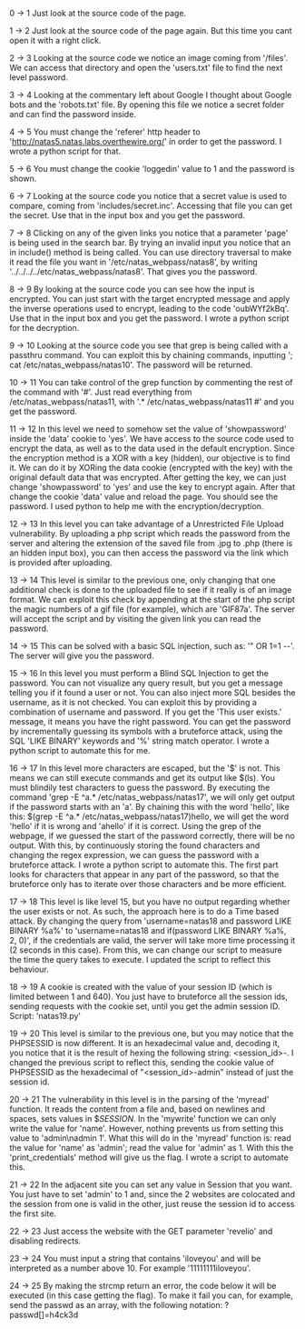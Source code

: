 0 -> 1
Just look at the source code of the page.

1 -> 2
Just look at the source code of the page again. But this time you cant open it with a right click.

2 -> 3 
Looking at the source code we notice an image coming from '/files'. We can access that directory and open the 'users.txt' file to find the next level password.

3 -> 4
Looking at the commentary left about Google I thought about Google bots and the 'robots.txt' file. By opening this file we notice a secret folder and can find the password inside.

4 -> 5
You must change the 'referer' http header to 'http://natas5.natas.labs.overthewire.org/' in order to get the password.
I wrote a python script for that.

5 -> 6
You must change the cookie 'loggedin' value to 1 and the password is shown.

6 -> 7
Looking at the source code you notice that a secret value is used to compare, coming from 'includes/secret.inc'.
Accessing that file you can get the secret. Use that in the input box and you get the password.

7 -> 8
Clicking on any of the given links you notice that a parameter 'page' is being used in the search bar. By trying an invalid input you notice that an in include() method is being called.
You can use directory traversal to make it read the file you want in '/etc/natas_webpass/natas8', by writing '../../../../etc/natas_webpass/natas8'.
That gives you the password.

8 -> 9
By looking at the source code you can see how the input is encrypted. You can just start with the target encrypted message and apply the inverse operations used to encrypt, leading to the code 'oubWYf2kBq'. Use that in the input box and you get the password.
I wrote a python script for the decryption.

9 -> 10
Looking at the source code you see that grep is being called with a passthru command. You can exploit this by chaining commands, inputting '; cat /etc/natas_webpass/natas10'. The password will be returned.

10 -> 11
You can take control of the grep function by commenting the rest of the command with '#'.
Just read everything from /etc/natas_webpass/natas11, with '.* /etc/natas_webpass/natas11 #' and you get the password.

11 -> 12
In this level we need to somehow set the value of 'showpassword' inside the 'data' cookie to 'yes'. 
We have access to the source code used to encrypt the data, as well as to the data used in the default encryption.
Since the encryption method is a XOR with a key (hidden), our objective is to find it.
We can do it by XORing the data cookie (encrypted with the key) with the original default data that was encrypted.
After getting the key, we can just change 'showpassword' to 'yes' and use the key to encrypt again.
After that change the cookie 'data' value and reload the page.
You should see the password.
I used python to help me with the encryption/decryption.

12 -> 13
In this level you can take advantage of a Unrestricted File Upload vulnerability. 
By uploading a php script which reads the password from the server and altering the extension of the saved file from .jpg to .php (there is an hidden input box), you can then access the password via the link which is provided after uploading.

13 -> 14
This level is similar to the previous one, only changing that one additional check is done to the uploaded file to see if it really is of an image format.
We can exploit this check by appending at the start of the php script the magic numbers of a gif file (for example), which are 'GIF87a'.
The server will accept the script and by visiting the given link you can read the password.

14 -> 15
This can be solved with a basic SQL injection, such as: '" OR 1=1 --'.
The server will give you the password.

15 -> 16
In this level you must perform a Blind SQL Injection to get the password.
You can not visualize any query result, but you get a message telling you if it found a user or not. You can also inject more SQL besides the username, as it is not checked.
You can exploit this by providing a combination of username and password. If you get the 'This user exists.' message, it means you have the right password.
You can get the password by incrementally guessing its symbols with a bruteforce attack, using the SQL 'LIKE BINARY' keywords and '%' string match operator.
I wrote a python script to automate this for me.

16 -> 17
In this level more characters are escaped, but the '$' is not. This means we can still execute commands and get its output like $(ls).
You must blindily test characters to guess the password.
By executing the command 'grep -E ^a.* /etc/natas_webpass/natas17', we will only get output if the password starts with an 'a'.
By chaining this with the word 'hello', like this: $(grep -E ^a.* /etc/natas_webpass/natas17)hello, we will get the word 'hello' if it is wrong and 'ahello' if it is correct. Using the grep of the webpage, if we guessed the start of the password correctly, there will be no output.
With this, by continuously storing the found characters and changing the regex expression, we can guess the password with a bruteforce attack.
I wrote a python script to automate this. The first part looks for characters that appear in any part of the password, so that the bruteforce only has to iterate over those characters and be more efficient.

17 -> 18
This level is like level 15, but you have no output regarding whether the user exists or not. As such, the approach here is to do a Time based attack.
By changing the query from 'username=natas18 and password LIKE BINARY %a%' to 'username=natas18 and if(password LIKE BINARY %a%, 2, 0)', if the credentials are valid, the server will take more time processing it (2 seconds in this case).
From this, we can change our script to measure the time the query takes to execute.
I updated the script to reflect this behaviour.

18 -> 19
A cookie is created with the value of your session ID (which is limited between 1 and 640). You just have to bruteforce all the session ids, sending requests with the cookie set, until you get the admin session ID.
Script: 'natas19.py'

19 -> 20
This level is similar to the previous one, but you may notice that the PHPSESSID is now different. It is an hexadecimal value and, decoding it, you notice that it is the result of hexing the following string: <session_id>-<username>.
I changed the previous script to reflect this, sending the cookie value of PHPSESSID as the hexadecimal of "<session_id>-admin" instead of just the session id.

20 -> 21
The vulnerability in this level is in the parsing of the 'myread' function. It reads the content from a file and, based on newlines and spaces, sets values in $_SESSION._
In the 'mywrite' function we can only write the value for 'name'. However, nothing prevents us from setting this value to 'admin\nadmin 1'. What this will do in the 'myread' function is: read the value for 'name' as 'admin'; read the value for 'admin' as 1.
With this the 'print_credentials' method will give us the flag.
I wrote a script to automate this.

21 -> 22
In the adjacent site you can set any value in Session that you want. You just have to set 'admin' to 1 and, since the 2 websites are colocated and the session from one is valid in the other, just reuse the session id to access the first site.

22 -> 23
Just access the website with the GET parameter 'revelio' and disabling redirects.

23 -> 24
You must input a string that contains 'iloveyou' and will be interpreted as a number above 10.
For example '11111111iloveyou'. 

24 -> 25
By making the strcmp return an error, the code below it will be executed (in this case getting the flag). To make it fail you can, for example, send the passwd as an array, with the following notation: <url>?passwd[]=h4ck3d